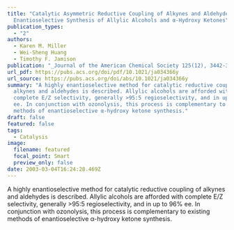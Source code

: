 ```yaml
---
title: "Catalytic Asymmetric Reductive Coupling of Alkynes and Aldehydes:
  Enantioselective Synthesis of Allylic Alcohols and α-Hydroxy Ketones"
publication_types:
  - "2"
authors:
  - Karen M. Miller
  - Wei-Sheng Huang
  - Timothy F. Jamison
publication: "_Journal of the American Chemical Society 125(12), 3442-3443_, DOI: 10.1021/ja034366y"
url_pdf: https://pubs.acs.org/doi/pdf/10.1021/ja034366y
url_source: https://pubs.acs.org/doi/abs/10.1021/ja034366y
summary: "A highly enantioselective method for catalytic reductive coupling of
  alkynes and aldehydes is described. Allylic alcohols are afforded with
  complete E/Z selectivity, generally >95:5 regioselectivity, and in up to 96%
  ee. In conjunction with ozonolysis, this process is complementary to existing
  methods of enantioselective α-hydroxy ketone synthesis."
draft: false
featured: false
tags:
  - Catalysis
image:
  filename: featured
  focal_point: Smart
  preview_only: false
date: 2003-03-04T16:24:28.469Z
---
```

  A highly enantioselective method for catalytic reductive coupling of alkynes and aldehydes is described. Allylic alcohols are afforded with complete E/Z selectivity, generally >95:5 regioselectivity, and in up to 96% ee. In conjunction with ozonolysis, this process is complementary to existing methods of enantioselective α-hydroxy ketone synthesis.
